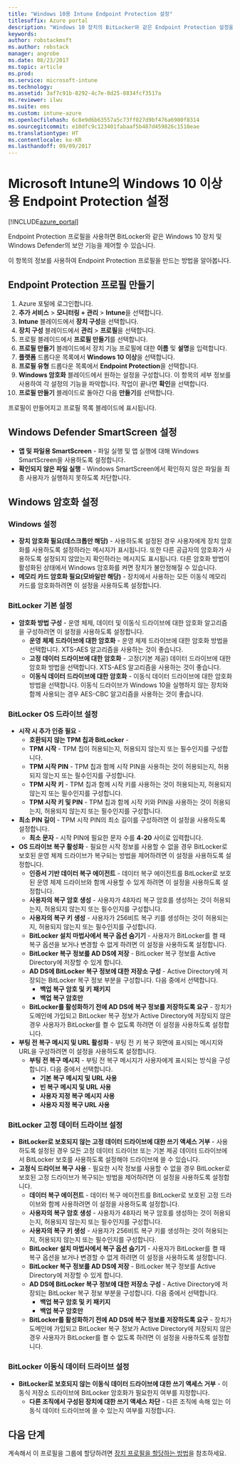 ```yaml
---
title: "Windows 10용 Intune Endpoint Protection 설정"
titlesuffix: Azure portal
description: "Windows 10 장치의 BitLocker와 같은 Endpoint Protection 설정을 제어하는 데 사용할 수 있는 Intune 설정을 알아봅니다.\""
keywords: 
author: robstackmsft
ms.author: robstack
manager: angrobe
ms.date: 08/23/2017
ms.topic: article
ms.prod: 
ms.service: microsoft-intune
ms.technology: 
ms.assetid: 3af7c91b-8292-4c7e-8d25-8834fcf3517a
ms.reviewer: ilwu
ms.suite: ems
ms.custom: intune-azure
ms.openlocfilehash: 6c8e9d6b63557a5c73ff027d9bf476a6980f8314
ms.sourcegitcommit: e10dfc9c123401fabaaf5b487d459826c1510eae
ms.translationtype: HT
ms.contentlocale: ko-KR
ms.lasthandoff: 09/09/2017
---
```

# <a name="endpoint-protection-settings-for-windows-10-and-later-in-microsoft-intune"></a>Microsoft Intune의 Windows 10 이상용 Endpoint Protection 설정

[!INCLUDE[azure_portal](./includes/azure_portal.md)]

Endpoint Protection 프로필을 사용하면 BitLocker와 같은 Windows 10 장치 및 Windows Defender의 보안 기능을 제어할 수 있습니다.

이 항목의 정보를 사용하여 Endpoint Protection 프로필을 만드는 방법을 알아봅니다.

## <a name="create-an-endpoint-protection-profile"></a>Endpoint Protection 프로필 만들기

1. Azure 포털에 로그인합니다.
2. **추가 서비스** > **모니터링 + 관리** > **Intune**을 선택합니다.
3. **Intune** 블레이드에서 **장치 구성**을 선택합니다.
2. **장치 구성** 블레이드에서 **관리** > **프로필**을 선택합니다.
3. 프로필 블레이드에서 **프로필 만들기**를 선택합니다.
4. **프로필 만들기** 블레이드에서 장치 기능 프로필에 대한 **이름** 및 **설명**을 입력합니다.
5. **플랫폼** 드롭다운 목록에서 **Windows 10 이상**을 선택합니다.
6. **프로필 유형** 드롭다운 목록에서 **Endpoint Protection**을 선택합니다.
7. **Windows 암호화** 블레이드에서 원하는 설정을 구성합니다. 이 항목의 세부 정보를 사용하여 각 설정의 기능을 파악합니다. 작업이 끝나면 **확인**을 선택합니다.
8. **프로필 만들기** 블레이드로 돌아간 다음 **만들기**를 선택합니다.

프로필이 만들어지고 프로필 목록 블레이드에 표시됩니다.

## <a name="windows-defender-smartscreen-settings"></a>Windows Defender SmartScreen 설정

- **앱 및 파일용 SmartScreen** - 파일 실행 및 앱 실행에 대해 Windows SmartScreen을 사용하도록 설정합니다.
- **확인되지 않은 파일 실행** - Windows SmartScreen에서 확인하지 않은 파일을 최종 사용자가 실행하지 못하도록 차단합니다.

## <a name="windows-encryption-settings"></a>Windows 암호화 설정

### <a name="windows-settings"></a>Windows 설정

- **장치 암호화 필요(데스크톱만 해당)** - 사용하도록 설정된 경우 사용자에게 장치 암호화를 사용하도록 설정하라는 메시지가 표시됩니다. 또한 다른 공급자의 암호화가 사용하도록 설정되지 않았는지 확인하라는 메시지도 표시됩니다. 다른 암호화 방법이 활성화된 상태에서 Windows 암호화를 켜면 장치가 불안정해질 수 있습니다.
- **메모리 카드 암호화 필요(모바일만 해당)** - 장치에서 사용하는 모든 이동식 메모리 카드를 암호화하려면 이 설정을 사용하도록 설정합니다.


### <a name="bitlocker-base-settings"></a>BitLocker 기본 설정

- **암호화 방법 구성** - 운영 체제, 데이터 및 이동식 드라이브에 대한 암호화 알고리즘을 구성하려면 이 설정을 사용하도록 설정합니다.
    - **운영 체제 드라이브에 대한 암호화** - 운영 체제 드라이브에 대한 암호화 방법을 선택합니다. XTS-AES 알고리즘을 사용하는 것이 좋습니다.
    - **고정 데이터 드라이브에 대한 암호화** - 고정(기본 제공) 데이터 드라이브에 대한 암호화 방법을 선택합니다. XTS-AES 알고리즘을 사용하는 것이 좋습니다.
    - **이동식 데이터 드라이브에 대한 암호화** - 이동식 데이터 드라이브에 대한 암호화 방법을 선택합니다. 이동식 드라이브가 Windows 10을 실행하지 않는 장치와 함께 사용되는 경우 AES-CBC 알고리즘을 사용하는 것이 좋습니다.


### <a name="bitlocker-os-drive-settings"></a>BitLocker OS 드라이브 설정

- **시작 시 추가 인증 필요** -
    - **호환되지 않는 TPM 칩과 BitLocker** -
    - **TPM 시작** - TPM 칩이 허용되는지, 허용되지 않는지 또는 필수인지를 구성합니다.
    - **TPM 시작 PIN** - TPM 칩과 함께 시작 PIN을 사용하는 것이 허용되는지, 허용되지 않는지 또는 필수인지를 구성합니다.
    - **TPM 시작 키** - TPM 칩과 함께 시작 키를 사용하는 것이 허용되는지, 허용되지 않는지 또는 필수인지를 구성합니다.
    - **TPM 시작 키 및 PIN** - TPM 칩과 함께 시작 키와 PIN을 사용하는 것이 허용되는지, 허용되지 않는지 또는 필수인지를 구성합니다.
- **최소 PIN 길이** - TPM 시작 PIN의 최소 길이를 구성하려면 이 설정을 사용하도록 설정합니다.
    - **최소 문자** - 시작 PIN에 필요한 문자 수를 **4**-**20** 사이로 입력합니다.
- **OS 드라이브 복구 활성화** - 필요한 시작 정보를 사용할 수 없을 경우 BitLocker로 보호된 운영 체제 드라이브가 복구되는 방법을 제어하려면 이 설정을 사용하도록 설정합니다.
    - **인증서 기반 데이터 복구 에이전트** - 데이터 복구 에이전트를 BitLocker로 보호된 운영 체제 드라이브와 함께 사용할 수 있게 하려면 이 설정을 사용하도록 설정합니다.
    - **사용자의 복구 암호 생성** - 사용자가 48자리 복구 암호를 생성하는 것이 허용되는지, 허용되지 않는지 또는 필수인지를 구성합니다.
    - **사용자의 복구 키 생성** - 사용자가 256비트 복구 키를 생성하는 것이 허용되는지, 허용되지 않는지 또는 필수인지를 구성합니다.
    - **BitLocker 설치 마법사에서 복구 옵션 숨기기** - 사용자가 BitLocker를 켤 때 복구 옵션을 보거나 변경할 수 없게 하려면 이 설정을 사용하도록 설정합니다.
    - **BitLocker 복구 정보를 AD DS에 저장** - BitLocker 복구 정보를 Active Directory에 저장할 수 있게 합니다.
    - **AD DS에 BitLocker 복구 정보에 대한 저장소 구성** - Active Directory에 저장되는 BitLocker 복구 정보 부분을 구성합니다. 다음 중에서 선택합니다.
        - **백업 복구 암호 및 키 패키지**
        - **백업 복구 암호만**
    - **BitLocker를 활성화하기 전에 AD DS에 복구 정보를 저장하도록 요구** - 장치가 도메인에 가입되고 BitLocker 복구 정보가 Active Directory에 저장되지 않은 경우 사용자가 BitLocker를 켤 수 없도록 하려면 이 설정을 사용하도록 설정합니다.
- **부팅 전 복구 메시지 및 URL 활성화** - 부팅 전 키 복구 화면에 표시되는 메시지와 URL을 구성하려면 이 설정을 사용하도록 설정합니다.
    - **부팅 전 복구 메시지** - 부팅 전 복구 메시지가 사용자에게 표시되는 방식을 구성합니다. 다음 중에서 선택합니다.
        - **기본 복구 메시지 및 URL 사용**
        - **빈 복구 메시지 및 URL 사용**
        - **사용자 지정 복구 메시지 사용**
        - **사용자 지정 복구 URL 사용**


### <a name="bitlocker-fixed-data-drive-settings"></a>BitLocker 고정 데이터 드라이브 설정

- **BitLocker로 보호되지 않는 고정 데이터 드라이브에 대한 쓰기 액세스 거부** - 사용하도록 설정된 경우 모든 고정 데이터 드라이브 또는 기본 제공 데이터 드라이브에서 BitLocker 보호를 사용하도록 설정해야 드라이브에 쓸 수 있습니다.
- **고정식 드라이브 복구 사용** - 필요한 시작 정보를 사용할 수 없을 경우 BitLocker로 보호된 고정 드라이브가 복구되는 방법을 제어하려면 이 설정을 사용하도록 설정합니다.
    - **데이터 복구 에이전트** - 데이터 복구 에이전트를 BitLocker로 보호된 고정 드라이브와 함께 사용하려면 이 설정을 사용하도록 설정합니다.
    - **사용자의 복구 암호 생성** - 사용자가 48자리 복구 암호를 생성하는 것이 허용되는지, 허용되지 않는지 또는 필수인지를 구성합니다.  
    - **사용자의 복구 키 생성** - 사용자가 256비트 복구 키를 생성하는 것이 허용되는지, 허용되지 않는지 또는 필수인지를 구성합니다.
    - **BitLocker 설치 마법사에서 복구 옵션 숨기기** - 사용자가 BitLocker를 켤 때 복구 옵션을 보거나 변경할 수 없게 하려면 이 설정을 사용하도록 설정합니다.
    - **BitLocker 복구 정보를 AD DS에 저장** - BitLocker 복구 정보를 Active Directory에 저장할 수 있게 합니다.
    - **AD DS에 BitLocker 복구 정보에 대한 저장소 구성** - Active Directory에 저장되는 BitLocker 복구 정보 부분을 구성합니다. 다음 중에서 선택합니다.
        - **백업 복구 암호 및 키 패키지**
        - **백업 복구 암호만**
    - **BitLocker를 활성화하기 전에 AD DS에 복구 정보를 저장하도록 요구** - 장치가 도메인에 가입되고 BitLocker 복구 정보가 Active Directory에 저장되지 않은 경우 사용자가 BitLocker를 켤 수 없도록 하려면 이 설정을 사용하도록 설정합니다.


### <a name="bitlocker-removable-data-drive-settings"></a>BitLocker 이동식 데이터 드라이브 설정

- **BitLocker로 보호되지 않는 이동식 데이터 드라이브에 대한 쓰기 액세스 거부** - 이동식 저장소 드라이브에 BitLocker 암호화가 필요한지 여부를 지정합니다.
    - **다른 조직에서 구성된 장치에 대한 쓰기 액세스 차단** - 다른 조직에 속해 있는 이동식 데이터 드라이브에 쓸 수 있는지 여부를 지정합니다.



## <a name="next-steps"></a>다음 단계

계속해서 이 프로필을 그룹에 할당하려면 [장치 프로필을 할당하는 방법](device-profile-assign.md)을 참조하세요.
